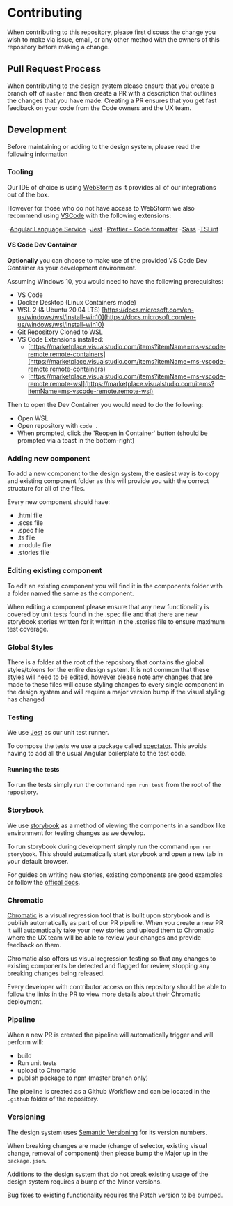 # Contributing

When contributing to this repository, please first discuss the change you wish to make via issue, email, or any other method with the owners of this
repository before making a change.

## Pull Request Process

When contributing to the design system please ensure that you create a branch off of `master` and then create a PR with a description that outlines the changes that you have made. Creating a PR ensures that you get fast feedback on your code from the Code owners and the UX team.

## Development

Before maintaining or adding to the design system, please read the following information

### Tooling

Our IDE of choice is using [WebStorm](https://www.jetbrains.com/webstorm/) as it provides all of our integrations out of the box.

However for those who do not have access to WebStorm we also recommend using [VSCode](https://code.visualstudio.com/) with the following extensions:

-[Angular Language Service](https://marketplace.visualstudio.com/items?itemName=Angular.ng-template) -[Jest](https://marketplace.visualstudio.com/items?itemName=Orta.vscode-jest) -[Prettier - Code formatter](https://marketplace.visualstudio.com/items?itemName=esbenp.prettier-vscode) -[Sass](https://marketplace.visualstudio.com/items?itemName=Syler.sass-indented) -[TSLint](https://marketplace.visualstudio.com/items?itemName=ms-vscode.vscode-typescript-tslint-plugin)

#### VS Code Dev Container

**Optionally** you can choose to make use of the provided VS Code Dev Container as your development environment.

Assuming Windows 10, you would need to have the following prerequisites:

- VS Code
- Docker Desktop (Linux Containers mode)
- WSL 2 (& Ubuntu 20.04 LTS)
  [https://docs.microsoft.com/en-us/windows/wsl/install-win10](https://docs.microsoft.com/en-us/windows/wsl/install-win10)
- Git Repository Cloned to WSL
- VS Code Extensions installed:
  - [https://marketplace.visualstudio.com/items?itemName=ms-vscode-remote.remote-containers](https://marketplace.visualstudio.com/items?itemName=ms-vscode-remote.remote-containers)
  - [https://marketplace.visualstudio.com/items?itemName=ms-vscode-remote.remote-wsl](https://marketplace.visualstudio.com/items?itemName=ms-vscode-remote.remote-wsl)

Then to open the Dev Container you would need to do the following:

- Open WSL
- Open repository with `code .`
- When prompted, click the 'Reopen in Container' button (should be prompted via a toast in the bottom-right)

### Adding new component

To add a new component to the design system, the easiest way is to copy and existing component folder as this will provide you with the correct structure for all of the files.

Every new component should have:

- .html file
- .scss file
- .spec file
- .ts file
- .module file
- .stories file

### Editing existing component

To edit an existing component you will find it in the components folder with a folder named the same as the component.

When editing a component please ensure that any new functionality is covered by unit tests found in the .spec file and that there are new storybook stories written for it written in the .stories file to ensure maximum test coverage.

### Global Styles

There is a folder at the root of the repository that contains the global styles/tokens for the entire design system. It is not common that these styles will need to be edited, however please note any changes that are made to these files will cause styling changes to every single component in the design system and will require a major version bump if the visual styling has changed

### Testing

We use [Jest](https://jestjs.io/docs/en/getting-started.html) as our unit test runner.

To compose the tests we use a package called [spectator](https://github.com/ngneat/spectator). This avoids having to add all the usual Angular boilerplate to the test code.

#### Running the tests

To run the tests simply run the command `npm run test` from the root of the repository.

### Storybook

We use [storybook](https://storybook.js.org/) as a method of viewing the components in a sandbox like environment for testing changes as we develop.

To run storybook during development simply run the command `npm run storybook`. This should automatically start storybook and open a new tab in your default browser.

For guides on writing new stories, existing components are good examples or follow the [offical docs](https://storybook.js.org/docs/react/writing-stories/introduction).

### Chromatic

[Chromatic](https://www.chromatic.com/) is a visual regression tool that is built upon storybook and is publish automatically as part of our PR pipeline. When you create a new PR it will automatically take your new stories and upload them to Chromatic where the UX team will be able to review your changes and provide feedback on them.

Chromatic also offers us visual regression testing so that any changes to existing components be detected and flagged for review, stopping any breaking changes being released.

Every developer with contributor access on this repository should be able to follow the links in the PR to view more details about their Chromatic deployment.

### Pipeline

When a new PR is created the pipeline will automatically trigger and will perform will:

- build
- Run unit tests
- upload to Chromatic
- publish package to npm (master branch only)

The pipeline is created as a Github Workflow and can be located in the `.github` folder of the repository.

### Versioning

The design system uses [Semantic Versioning](https://semver.org/) for its version numbers.

When breaking changes are made (change of selector, existing visual change, removal of component) then please bump the Major up in the `package.json`.

Additions to the design system that do not break existing usage of the design system requires a bump of the Minor versions.

Bug fixes to existing functionality requires the Patch version to be bumped.
